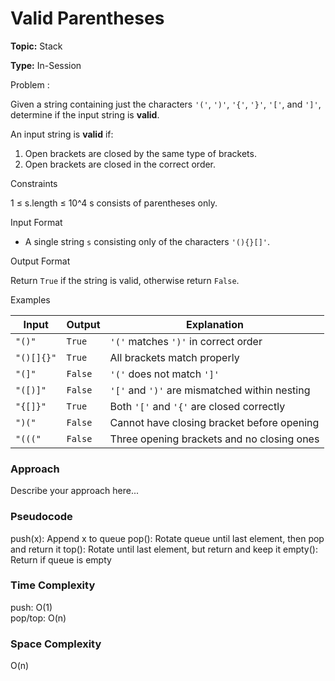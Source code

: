 # Valid Parentheses
**Topic:** Stack

**Type:** In-Session

Problem :

Given a string containing just the characters `'('`, `')'`, `'{'`, `'}'`, `'['`, and `']'`, determine if the input string is **valid**.

An input string is **valid** if:

1. Open brackets are closed by the same type of brackets.
2. Open brackets are closed in the correct order.



Constraints

1 ≤ s.length ≤ 10^4
s consists of parentheses only.


Input Format

* A single string `s` consisting only of the characters `'(){}[]'`.

Output Format

Return `True` if the string is valid, otherwise return `False`.


Examples

| **Input**  | **Output** | **Explanation**                               |
| ---------- | ---------- | --------------------------------------------- |
| `"()"`     | `True`     | `'('` matches `')'` in correct order          |
| `"()[]{}"` | `True`     | All brackets match properly                   |
| `"(]"`     | `False`    | `'('` does not match `']'`                    |
| `"([)]"`   | `False`    | `'['` and `')'` are mismatched within nesting |
| `"{[]}"`   | `True`     | Both `'['` and `'{'` are closed correctly     |
| `")("`     | `False`    | Cannot have closing bracket before opening    |
| `"((("`    | `False`    | Three opening brackets and no closing ones    |



### Approach
Describe your approach here...

### Pseudocode

push(x):
    Append x to queue
pop():
    Rotate queue until last element, then pop and return it
top():
    Rotate until last element, but return and keep it
empty():
    Return if queue is empty

### Time Complexity

push: O(1)  
pop/top: O(n)  

### Space Complexity

O(n)

